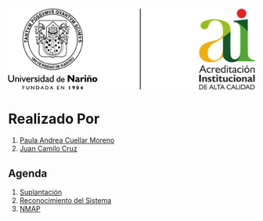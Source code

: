 ![Principal](Img/img01.png)

# Realizado Por
1. [Paula Andrea Cuellar Moreno][00]
1. [Juan Camilo Cruz][01]

## Agenda
1. [Suplantación][03]
1. [Reconocimiento del Sistema][02]
1. [NMAP][04]


[00]:https://github.com/Paula717

[01]:https://github.com/JuanC717

[02]:https://github.com/JuanC717/Ciberseguridad/tree/main/2-Reconocimiento%20Del%20Sistema

[03]:https://github.com/JuanC717/Ciberseguridad/tree/main/1%20-%20Suplantaci%C3%B3n

[04]:https://github.com/JuanC717/Ciberseguridad/tree/main/3-NMAP